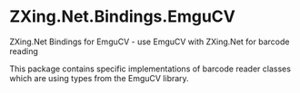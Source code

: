 # ZXing.Net.Bindings.EmguCV

ZXing.Net Bindings for EmguCV - use EmguCV with ZXing.Net for barcode reading

This package contains specific implementations of barcode reader classes which are using types from the EmguCV library.